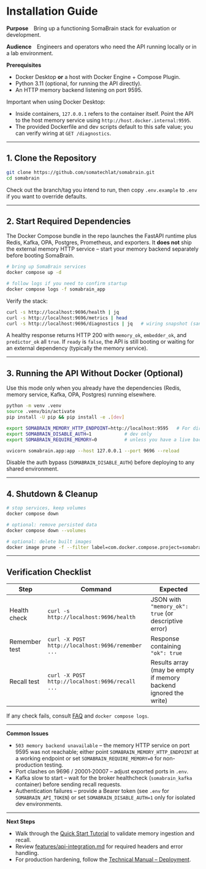 # Installation Guide

**Purpose** Bring up a functioning SomaBrain stack for evaluation or development.

**Audience** Engineers and operators who need the API running locally or in a lab environment.

**Prerequisites**
- Docker Desktop **or** a host with Docker Engine + Compose Plugin.
- Python 3.11 (optional, for running the API directly).
- An HTTP memory backend listening on port 9595.

Important when using Docker Desktop:
- Inside containers, `127.0.0.1` refers to the container itself. Point the API to the host memory service using `http://host.docker.internal:9595`.
- The provided Dockerfile and dev scripts default to this safe value; you can verify wiring at `GET /diagnostics`.

---

## 1. Clone the Repository

```bash
git clone https://github.com/somatechlat/somabrain.git
cd somabrain
```

Check out the branch/tag you intend to run, then copy `.env.example` to `.env` if you want to override defaults.

---

## 2. Start Required Dependencies

The Docker Compose bundle in the repo launches the FastAPI runtime plus Redis, Kafka, OPA, Postgres, Prometheus, and exporters. It **does not** ship the external memory HTTP service – start your memory backend separately before booting SomaBrain.

```bash
# bring up SomaBrain services
docker compose up -d

# follow logs if you need to confirm startup
docker compose logs -f somabrain_app
```

Verify the stack:

```bash
curl -s http://localhost:9696/health | jq
curl -s http://localhost:9696/metrics | head
curl -s http://localhost:9696/diagnostics | jq   # wiring snapshot (sanitized)
```

A healthy response returns HTTP 200 with `memory_ok`, `embedder_ok`, and `predictor_ok` all `true`. If `ready` is `false`, the API is still booting or waiting for an external dependency (typically the memory service).

---

## 3. Running the API Without Docker (Optional)

Use this mode only when you already have the dependencies (Redis, memory service, Kafka, OPA, Postgres) running elsewhere.

```bash
python -m venv .venv
source .venv/bin/activate
pip install -U pip && pip install -e .[dev]

export SOMABRAIN_MEMORY_HTTP_ENDPOINT=http://localhost:9595   # For direct host runs (uvicorn)
export SOMABRAIN_DISABLE_AUTH=1            # dev only
export SOMABRAIN_REQUIRE_MEMORY=0          # unless you have a live backend

uvicorn somabrain.app:app --host 127.0.0.1 --port 9696 --reload
```

Disable the auth bypass (`SOMABRAIN_DISABLE_AUTH`) before deploying to any shared environment.

---

## 4. Shutdown & Cleanup

```bash
# stop services, keep volumes
docker compose down

# optional: remove persisted data
docker compose down --volumes

# optional: delete built images
docker image prune -f --filter label=com.docker.compose.project=somabrain
```

---

## Verification Checklist

| Step | Command | Expected |
|------|---------|----------|
| Health check | `curl -s http://localhost:9696/health` | JSON with `"memory_ok": true` (or descriptive error) |
| Remember test | `curl -X POST http://localhost:9696/remember ...` | Response containing `"ok": true` |
| Recall test | `curl -X POST http://localhost:9696/recall ...` | Results array (may be empty if memory backend ignored the write) |

If any check fails, consult [FAQ](faq.md) and `docker compose logs`.

---

**Common Issues**

- `503 memory backend unavailable` – the memory HTTP service on port 9595 was not reachable; either point `SOMABRAIN_MEMORY_HTTP_ENDPOINT` at a working endpoint or set `SOMABRAIN_REQUIRE_MEMORY=0` for non-production testing.
- Port clashes on 9696 / 20001‑20007 – adjust exported ports in `.env`.
- Kafka slow to start – wait for the broker healthcheck (`somabrain_kafka` container) before sending recall requests.
- Authentication failures – provide a Bearer token (see `.env` for `SOMABRAIN_API_TOKEN`) or set `SOMABRAIN_DISABLE_AUTH=1` only for isolated dev environments.

---

**Next Steps**

- Walk through the [Quick Start Tutorial](quick-start-tutorial.md) to validate memory ingestion and recall.
- Review [features/api-integration.md](features/api-integration.md) for required headers and error handling.
- For production hardening, follow the [Technical Manual – Deployment](../technical-manual/deployment.md).
